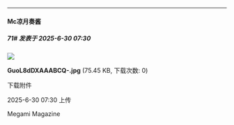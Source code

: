 ﻿
*****

####  Mc凉月奏酱  
##### 71#       发表于 2025-6-30 07:30

<img src="https://img.stage1st.com/forum/202506/30/073056aggddhs1zjtzq11d.jpg" referrerpolicy="no-referrer">

<strong>GuoL8dDXAAABCQ-.jpg</strong> (75.45 KB, 下载次数: 0)

下载附件

2025-6-30 07:30 上传

Megami Magazine 


